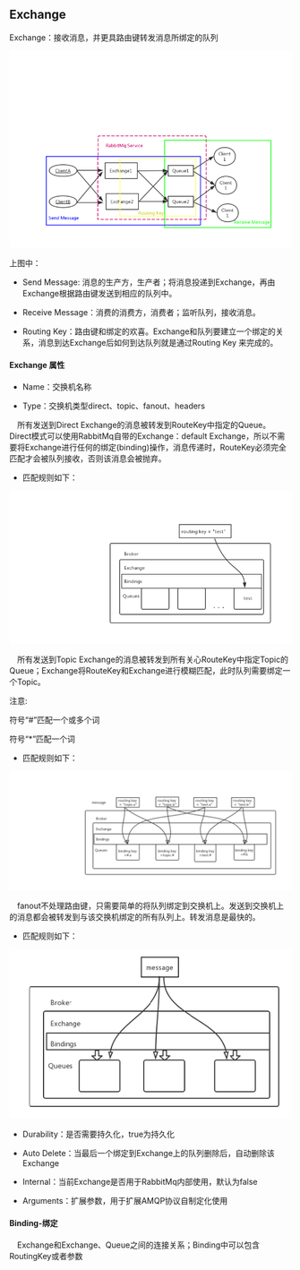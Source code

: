 ## Exchange

Exchange：接收消息，并更具路由键转发消息所绑定的队列

![image](https://github.com/FunCheney/concurrency/blob/master/src/Image/rabbitmq_1_exchange.jpg "消息流转")

上图中：

* Send Message: 消息的生产方，生产者；将消息投递到Exchange，再由Exchange根据路由键发送到相应的队列中。

* Receive Message：消费的消费方，消费者；监听队列，接收消息。

* Routing Key：路由键和绑定的欢喜。Exchange和队列要建立一个绑定的关系，消息到达Exchange后如何到达队列就是通过Routing Key 来完成的。

#### Exchange 属性

* Name：交换机名称

* Type：交换机类型direct、topic、fanout、headers

&ensp;&ensp;所有发送到Direct Exchange的消息被转发到RouteKey中指定的Queue。Direct模式可以使用RabbitMq自带的Exchange：default Exchange，所以不需要将Exchange进行任何的绑定(binding)操作，消息传递时，RouteKey必须完全匹配才会被队列接收，否则该消息会被抛弃。


* 匹配规则如下：

![image](https://github.com/FunCheney/concurrency/blob/master/src/Image/rabbitmq_2_exchange.jpg "direct")

&ensp;&ensp;所有发送到Topic Exchange的消息被转发到所有关心RouteKey中指定Topic的Queue；Exchange将RouteKey和Exchange进行模糊匹配，此时队列需要绑定一个Topic。

注意:

符号“#”匹配一个或多个词

符号“*”匹配一个词

* 匹配规则如下：

![image](https://github.com/FunCheney/concurrency/blob/master/src/Image/rabbitmq_3_exchange.jpg "Topic")

&ensp;&ensp;fanout不处理路由键，只需要简单的将队列绑定到交换机上。发送到交换机上的消息都会被转发到与该交换机绑定的所有队列上。转发消息是最快的。

* 匹配规则如下：

![image](https://github.com/FunCheney/concurrency/blob/master/src/Image/rabbitmq_4_exchange.jpg "fanout")

* Durability：是否需要持久化，true为持久化

* Auto Delete：当最后一个绑定到Exchange上的队列删除后，自动删除该Exchange

* Internal：当前Exchange是否用于RabbitMq内部使用，默认为false

* Arguments：扩展参数，用于扩展AMQP协议自制定化使用

#### Binding-绑定

&ensp;&ensp;Exchange和Exchange、Queue之间的连接关系；Binding中可以包含RoutingKey或者参数




 

 
 
